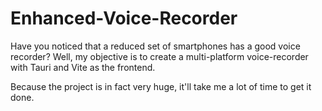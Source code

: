 # Enhanced-Voice-Recorder
Have you noticed that a reduced set of smartphones has a good voice recorder?
Well, my objective is to create a multi-platform voice-recorder with Tauri and Vite as the frontend.

Because the project is in fact very huge, it'll take me a lot of time to get it done.

